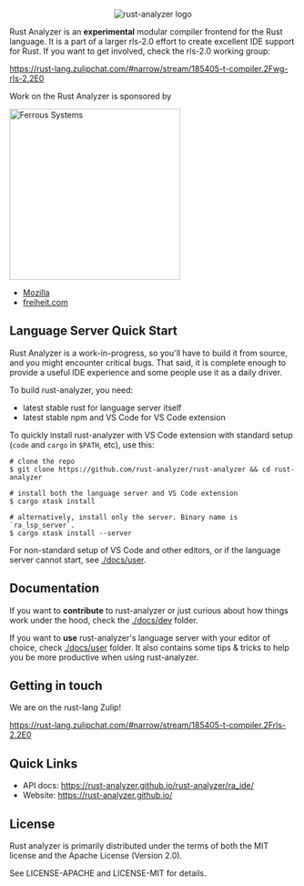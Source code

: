 <p align="center">
  <img src="https://user-images.githubusercontent.com/1711539/72443316-5a79f280-37ae-11ea-858f-035209ece2dd.png" alt="rust-analyzer logo">
</p>

Rust Analyzer is an **experimental** modular compiler frontend for the Rust
language. It is a part of a larger rls-2.0 effort to create excellent IDE
support for Rust. If you want to get involved, check the rls-2.0 working group:

https://rust-lang.zulipchat.com/#narrow/stream/185405-t-compiler.2Fwg-rls-2.2E0

Work on the Rust Analyzer is sponsored by

[<img src="https://user-images.githubusercontent.com/1711539/58105231-cf306900-7bee-11e9-83d8-9f1102e59d29.png" alt="Ferrous Systems" width="300">](https://ferrous-systems.com/)
- [Mozilla](https://www.mozilla.org/en-US/)
- [freiheit.com](https://www.freiheit.com)

## Language Server Quick Start

Rust Analyzer is a work-in-progress, so you'll have to build it from source, and
you might encounter critical bugs. That said, it is complete enough to provide a
useful IDE experience and some people use it as a daily driver.

To build rust-analyzer, you need:

* latest stable rust for language server itself
* latest stable npm and VS Code for VS Code extension

To quickly install rust-analyzer with VS Code extension with standard setup
(`code` and `cargo` in `$PATH`, etc), use this:

```
# clone the repo
$ git clone https://github.com/rust-analyzer/rust-analyzer && cd rust-analyzer

# install both the language server and VS Code extension
$ cargo xtask install

# alternatively, install only the server. Binary name is `ra_lsp_server`.
$ cargo xtask install --server
```

For non-standard setup of VS Code and other editors, or if the language server
cannot start, see [./docs/user](./docs/user).

## Documentation

If you want to **contribute** to rust-analyzer or just curious about how things work
under the hood, check the [./docs/dev](./docs/dev) folder.

If you want to **use** rust-analyzer's language server with your editor of
choice, check [./docs/user](./docs/user) folder. It also contains some tips & tricks to help
you be more productive when using rust-analyzer.

## Getting in touch

We are on the rust-lang Zulip!

https://rust-lang.zulipchat.com/#narrow/stream/185405-t-compiler.2Frls-2.2E0

## Quick Links

* API docs: https://rust-analyzer.github.io/rust-analyzer/ra_ide/
* Website: https://rust-analyzer.github.io/

## License

Rust analyzer is primarily distributed under the terms of both the MIT
license and the Apache License (Version 2.0).

See LICENSE-APACHE and LICENSE-MIT for details.

